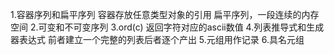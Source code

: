 1.容器序列和扁平序列
    容器存放任意类型对象的引用
    扁平序列，一段连续的内存空间
2.可变和不可变序列
3.ord(c) 返回字符对应的ascii数值
4.列表推导式和生成器表达式
    前者建立一个完整的列表后者逐个产出
5.元组用作记录
6.具名元组